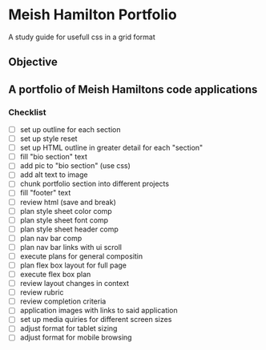 # Meish Hamilton Portfolio

A study guide for usefull css in a grid format

## Objective
A portfolio of Meish Hamiltons code applications
---
### Checklist

- [ ] set up outline for each section
- [ ] set up style reset
- [ ] set up HTML outline in greater detail for each "section"
- [ ] fill "bio section" text
- [ ] add pic to "bio section" (use css)
- [ ] add alt text to image
- [ ] chunk portfolio section into different projects
- [ ] fill "footer" text
- [ ] review html (save and break)
- [ ] plan style sheet color comp
- [ ] plan style sheet font comp
- [ ] plan style sheet header comp
- [ ] plan nav bar comp
- [ ] plan nav bar links with ui scroll
- [ ] execute plans for general compositin
- [ ] plan flex box layout for full page
- [ ] execute flex box plan
- [ ] review layout changes in context
- [ ] review rubric
- [ ] review completion criteria
- [ ] application images with links to said application
- [ ] set up media quiries for different screen sizes
- [ ] adjust format for tablet sizing
- [ ] adjust format for mobile browsing